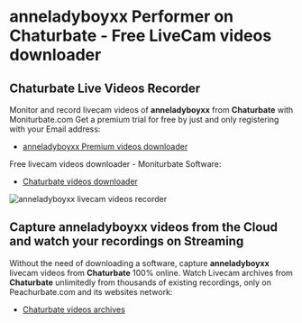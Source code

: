 # anneladyboyxx Performer on Chaturbate - Free LiveCam videos downloader

## Chaturbate Live Videos Recorder

Monitor and record livecam videos of **anneladyboyxx** from **Chaturbate** with Moniturbate.com
Get a premium trial for free by just and only registering with your Email address:
* [anneladyboyxx Premium videos downloader](https://moniturbate.com/request-demo-licence-key.html)

Free livecam videos downloader - Moniturbate Software:
* [Chaturbate videos downloader](https://moniturbate.com/moniturbate-download-software.html)

![anneladyboyxx livecam videos recorder](https://peachurnet.com/templates/moniturbate-software.png)


## Capture anneladyboyxx videos from the Cloud and watch your recordings on Streaming

Without the need of downloading a software, capture **anneladyboyxx** livecam videos from **Chaturbate** 100% online.
Watch Livecam archives from **Chaturbate** unlimitedly from thousands of existing recordings, only on Peachurbate.com and its websites network:
* [Chaturbate videos archives](https://peachurnet.com/)